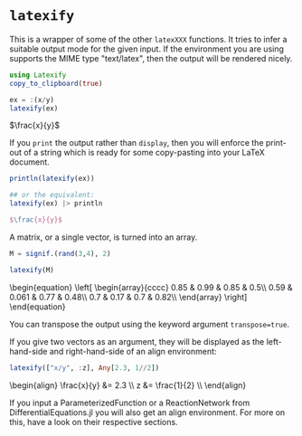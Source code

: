 # `latexify`

This is a wrapper of some of the other `latexXXX` functions. It tries to infer a suitable output mode for the given input. If the environment you are using supports the MIME type "text/latex", then the output will be rendered nicely.


```julia
using Latexify
copy_to_clipboard(true)

ex = :(x/y)
latexify(ex)

```
$\frac{x}{y}$

If you `print` the output rather than `display`, then you will enforce the print-out of a string which is ready for some copy-pasting into your LaTeX document.

```julia
println(latexify(ex))

## or the equivalent:
latexify(ex) |> println
```
```LaTeX
$\frac{x}{y}$
```

A matrix, or a single vector, is turned into an array.
```julia
M = signif.(rand(3,4), 2)

latexify(M)
```

\begin{equation}
\left[
\begin{array}{cccc}
0.85 & 0.99 & 0.85 & 0.5\\\\
0.59 & 0.061 & 0.77 & 0.48\\\\
0.7 & 0.17 & 0.7 & 0.82\\\\
\end{array}
\right]
\end{equation}

You can transpose the output using the keyword argument `transpose=true`.


If you give two vectors as an argument, they will be displayed as the left-hand-side and right-hand-side of an align environment:
```julia
latexify(["x/y", :z], Any[2.3, 1//2])
```
\begin{align}
\frac{x}{y} &= 2.3 \\\\
z &= \frac{1}{2} \\\\
\end{align}


If you input a ParameterizedFunction or a ReactionNetwork from DifferentialEquations.jl you will also get an align environment. For more on this, have a look on their respective sections.
